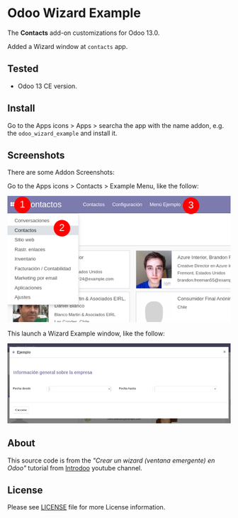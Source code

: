 # Odoo Wizard Example

The **Contacts** add-on customizations for Odoo 13.0.

Added a Wizard window at ``contacts`` app.


## Tested

- Odoo 13 CE version.


## Install

Go to the Apps icons > Apps > searcha the app with the  name addon, e.g. the ``odoo_wizard_example`` and install it.


## Screenshots

There are some Addon Screenshots:

Go to the Apps icons > Contacts > Example Menu, like the follow:

[![access menu for wizard example](https://github.com/macagua/odoo_wizard_example/raw/main/static/description/screenshot_01.png)](https://github.com/macagua/odoo_wizard_example/)

This launch a Wizard Example window, like the follow:

[![wizard example window](https://github.com/macagua/odoo_wizard_example/raw/main/static/description/screenshot_02.png)](https://github.com/macagua/odoo_wizard_example/)


## About

This source code is from the _"Crear un wizard (ventana emergente) en Odoo"_ tutorial from [Introdoo](https://www.youtube.com/watch?v=Yw5Jucprjmw) youtube channel.


## License

Please see [LICENSE](LICENSE.md) file for more License information.

